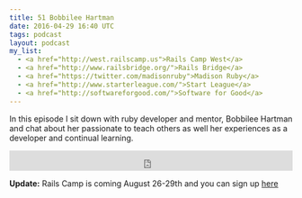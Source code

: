 ```yaml
---
title: 51 Bobbilee Hartman
date: 2016-04-29 16:40 UTC
tags: podcast
layout: podcast
my_list:
  - <a href="http://west.railscamp.us">Rails Camp West</a>
  - <a href="http://www.railsbridge.org/">Rails Bridge</a>
  - <a href="https://twitter.com/madisonruby">Madison Ruby</a>
  - <a href="http://www.starterleague.com/">Start League</a>
  - <a href="http://softwareforgood.com/">Software for Good</a>
---
```


In this  episode I sit down with ruby developer and mentor, Bobbilee Hartman and chat about her passionate to teach others as well her experiences as a developer and continual learning.

<iframe frameborder='0' height='36px' scrolling='no' seamless src='https://simplecast.com/e/36724?style=light' width='100%'></iframe>


**Update:** Rails Camp is coming  August 26-29th and you can sign up [here](https://www.picatic.com/railscampusawest)
